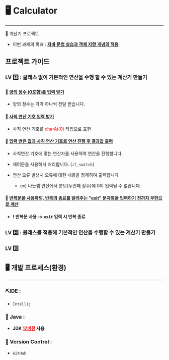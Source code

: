 # 🖥  Calculator
<hr>
📗 계산기 프로젝트

- 이번 과제의 목표 : **<u>자바 문법 실습과 객체 지향 개념의 적용</u>**

## 프로젝트 가이드

### LV 1️⃣ : 클래스 없이 기본적인 연산을 수행 할 수 있는 계산기 만들기

#### 🍭 <u> 양의 정수 (0포함)를 입력 받기 </u>

-  양의 정수는 각각 하나씩 전달 받습니다.

#### 🍭 <u> 사칙 연산 기호 입력 받기 </u>

- 사칙 연산 기호를 <span style = "color : red;">charAt(0)</span> 타입으로 표현

#### 🍭 <u> 입력 받은 값과 사칙 연산 기호로 연산 진행 후 결과값 출력 </u>

- 사칙연산 기호에 맞는 연산자를 사용하여 연산을 진행합니다.


- 제어문을 사용해서 처리합니다. (`if`, `switch`)

 
- 연산 오류 발생시 오류에 대한 내용을 정제하여 출력합니다 
  - ex) 나눗셈 연산에서 분모(두번째 정수)에 0이 입력될 수 없습니다.


#### 🍭 <u> 반복문을 사용하되, 반복의 종료를 알려주는 "exit" 문자열을 입력하기 전까지 무한으로 계산</u>

- ❗ **반복문 사용 -> `exit` 입력 시 반복 종료**



### LV 2️⃣ : 클래스를 적용해 기본적인 연산을 수행할 수 있는 계산기 만들기

### LV 3️⃣ 


## 🖥️ 개발 프로세스(환경)
<hr>

### ⛏️IDE : 
- `Intellij`

### 📌 Java :
- **JDK <u style = "color : red;">17버전</u> 사용**

### 🔁 Version Control :
- `GitHub `




